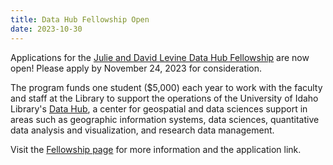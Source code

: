 ```yaml
---
title: Data Hub Fellowship Open
date: 2023-10-30
---
```


Applications for the [Julie and David Levine Data Hub Fellowship](/opportunities/fellowships/datahubfellow.html) are now open! 
Please apply by November 24, 2023 for consideration.

The program funds one student ($5,000) each year to work with the faculty and staff at the Library to support the operations of the University of Idaho Library's [Data Hub](https://www.lib.uidaho.edu/datahub/), a center for geospatial and data sciences support in areas such as geographic information systems, data sciences, quantitative data analysis and visualization, and research data management.

Visit the [Fellowship page](/opportunities/fellowships/datahubfellow.html) for more information and the application link.
